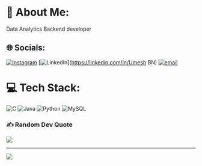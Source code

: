 # 💫 About Me:
Data Analytics
Backend developer

## 🌐 Socials:
[![Instagram](https://img.shields.io/badge/Instagram-%23E4405F.svg?logo=Instagram&logoColor=white)](https://instagram.com/__umesh_07___) [![LinkedIn](https://img.shields.io/badge/LinkedIn-%230077B5.svg?logo=linkedin&logoColor=white)](https://linkedin.com/in/Umesh BN) [![email](https://img.shields.io/badge/Email-D14836?logo=gmail&logoColor=white)](mailto:hackerummi@gmail.com) 

# 💻 Tech Stack:
![C](https://img.shields.io/badge/c-%2300599C.svg?style=for-the-badge&logo=c&logoColor=white) ![Java](https://img.shields.io/badge/java-%23ED8B00.svg?style=for-the-badge&logo=openjdk&logoColor=white) ![Python](https://img.shields.io/badge/python-3670A0?style=for-the-badge&logo=python&logoColor=ffdd54) ![MySQL](https://img.shields.io/badge/mysql-4479A1.svg?style=for-the-badge&logo=mysql&logoColor=white)

### ✍️ Random Dev Quote
![](https://quotes-github-readme.vercel.app/api?type=horizontal&theme=radical)

---
[![](https://visitcount.itsvg.in/api?id=UmeshBN17&icon=1&color=4)](https://visitcount.itsvg.in)

<!-- Proudly created with GPRM ( https://gprm.itsvg.in ) -->
